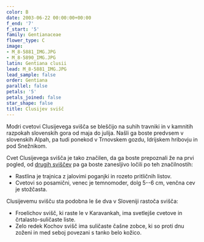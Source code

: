 ```yaml
---
color: B
date: 2003-06-22 00:00:00+00:00
f_end: '7'
f_start: '5'
family: Gentianaceae
flower_type: C
image:
- M_8-5881_IMG.JPG
- M_8-5890_IMG.JPG
latin: Gentiana clusii
lead: M_8-5881_IMG.JPG
lead_sample: false
order: Gentiana
parallel: false
petals: '5'
petals_joined: false
star_shape: false
title: Clusijev svišč
---
```

Modri cvetovi Clusijevega svišča se bleščijo na suhih travniki in v kamnitih razpokah slovenskih gora od maja do julija. Našli ga boste predvsem v slovenskih Alpah, pa tudi ponekod v Trnovskem gozdu, Idrijskem hribovju in pod Snežnikom.

Cvet Clusijevega svišča je tako značilen, da ga boste prepoznali že na prvi pogled, od [drugih sviščev](../genus/gentiana/) pa ga boste zanesljivo ločili po teh značilnostih:

-   Rastlina je trajnica z jalovimi poganjki in rozeto pritličnih listov.
-   Cvetovi so posamični, venec je temnomoder, dolg 5--6 cm, venčna cev je stožčasta.

Clusijevemu svišču sta podobna le še dva v Sloveniji rastoča svišča:

-   Froelichov svišč, ki raste le v Karavankah, ima svetlejše cvetove in črtalasto-suličaste liste.
-   Zelo redek Kochov svišč ima suličaste čašne zobce, ki so proti dnu zoženi in med seboj povezani s tanko belo kožico.
